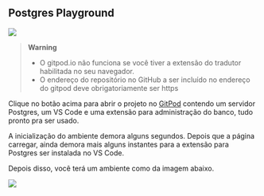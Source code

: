 ## Postgres Playground

[![](https://gitpod.io/button/open-in-gitpod.svg)](https://gitpod.io/#https://github.com/AndreFSAntunes/java-postgres-playground)

> **Warning**
> - O gitpod.io não funciona se você tiver a extensão do tradutor habilitada no seu navegador.
> - O endereço do repositório no GitHub a ser incluído no endereço do gitpod deve obrigatoriamente ser https

Clique no botão acima para abrir o projeto no [GitPod](https://gitpod.io)
contendo um servidor Postgres, um VS Code e uma extensão para administração
do banco, tudo pronto pra ser usado.

A inicialização do ambiente demora alguns segundos. Depois que a página carregar,
ainda demora mais alguns instantes para a extensão para Postgres ser instalada no 
VS Code.

Depois disso, você terá um ambiente como da imagem abaixo.

![](vs-code-gitpod-postgres.png)
